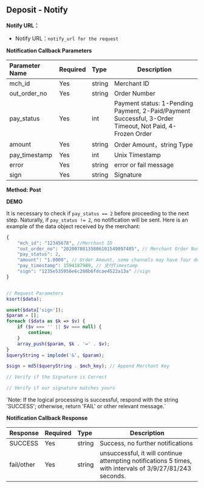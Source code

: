 
## Deposit - Notify

**Notify URL：**

* Notify URL：`notify_url for the request`

**Notification Callback Parameters**

| Parameter Name |Required|Type| Description                                                                                             |
|:---------------|:---|:----- |---------------------------------------------------------------------------------------------------------|
| mch_id         |Yes  |string | Merchant ID                                                                                             |
| out_order_no   |Yes  |string | Order Number                                                                                            
| pay_status     |Yes  |int | Payment status: 1-Pending Payment, 2-Paid/Payment Successful, 3-Order Timeout, Not Paid, 4-Frozen Order |
| amount         |Yes  |string | Order Amount，string Type                                                                                |
| pay_timestamp  |Yes  |int | Unix Timestamp                                                                                          |
| error          |Yes  |string | error or fail message                                                                                   |
| sign           |Yes  |string | Signature                                                                                               |


**Method: Post**

**DEMO**

It is necessary to check if `pay_status == 2` before proceeding to the next step. Naturally, if `pay_status != 2`, no notification will be sent. Here is an example of the data object received by the merchant:

```PHP
{
    "mch_id": "12345678", //Merchant ID
    "out_order_no": "20200708135806101549897485", // Merchant Order Number
    "pay_status": 2,
    "amount": "1.0000", // Order Amount, some channels may have four decimal places.
    "pay_timestamp": 1594187989, // 支付Timestamp
    "sign": "1235e535956e6c288b6fdcae4522a13a" //sign
}


// Request Parameters
ksort($data);

unset($data['sign']);
$param = [];
foreach ($data as $k => $v) {
    if ($v === '' || $v === null) {
        continue;
    }
    array_push($param, $k . '=' . $v);
}
$queryString = implode('&', $param);

$sign = md5($queryString . $mch_key); // Append Merchant Key

// Verify if the Signature is Correct

// Verify if our signature matches yours

```

\`Note: If the logical processing is successful, respond with the string 'SUCCESS'; otherwise, return 'FAIL' or other relevant message.\`

**Notification Callback Response**

|Response|Required|Type|Description|
|:----    |:---|:----- |-----   |
|SUCCESS |Yes  |string | Success, no further notifications  |
|fail/other |Yes  |string | unsuccessful, it will continue attempting notifications 5 times, with intervals of 3/9/27/81/243 seconds. |
